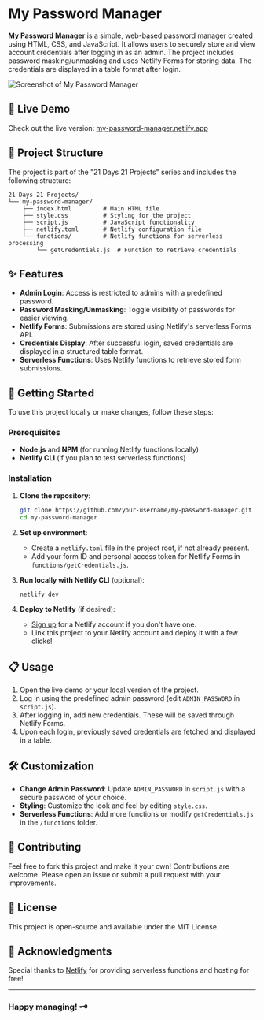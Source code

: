 
# My Password Manager

**My Password Manager** is a simple, web-based password manager created using HTML, CSS, and JavaScript. It allows users to securely store and view account credentials after logging in as an admin. The project includes password masking/unmasking and uses Netlify Forms for storing data. The credentials are displayed in a table format after login.

![Screenshot of My Password Manager](screenshot.png)

## 🔗 Live Demo

Check out the live version: [my-password-manager.netlify.app](https://my-password-manager.netlify.app)

## 📂 Project Structure

The project is part of the "21 Days 21 Projects" series and includes the following structure:

```
21 Days 21 Projects/
└── my-password-manager/
    ├── index.html         # Main HTML file
    ├── style.css          # Styling for the project
    ├── script.js          # JavaScript functionality
    ├── netlify.toml       # Netlify configuration file
    └── functions/         # Netlify functions for serverless processing
        └── getCredentials.js  # Function to retrieve credentials
```

## ✨ Features

- **Admin Login**: Access is restricted to admins with a predefined password.
- **Password Masking/Unmasking**: Toggle visibility of passwords for easier viewing.
- **Netlify Forms**: Submissions are stored using Netlify's serverless Forms API.
- **Credentials Display**: After successful login, saved credentials are displayed in a structured table format.
- **Serverless Functions**: Uses Netlify functions to retrieve stored form submissions.

## 🚀 Getting Started

To use this project locally or make changes, follow these steps:

### Prerequisites

- **Node.js** and **NPM** (for running Netlify functions locally)
- **Netlify CLI** (if you plan to test serverless functions)

### Installation

1. **Clone the repository**:

   ```bash
   git clone https://github.com/your-username/my-password-manager.git
   cd my-password-manager
   ```

2. **Set up environment**:

   - Create a `netlify.toml` file in the project root, if not already present.
   - Add your form ID and personal access token for Netlify Forms in `functions/getCredentials.js`.

3. **Run locally with Netlify CLI** (optional):

   ```bash
   netlify dev
   ```

4. **Deploy to Netlify** (if desired):

   - [Sign up](https://app.netlify.com/signup) for a Netlify account if you don't have one.
   - Link this project to your Netlify account and deploy it with a few clicks!

## 📋 Usage

1. Open the live demo or your local version of the project.
2. Log in using the predefined admin password (edit `ADMIN_PASSWORD` in `script.js`).
3. After logging in, add new credentials. These will be saved through Netlify Forms.
4. Upon each login, previously saved credentials are fetched and displayed in a table.

## 🛠️ Customization

- **Change Admin Password**: Update `ADMIN_PASSWORD` in `script.js` with a secure password of your choice.
- **Styling**: Customize the look and feel by editing `style.css`.
- **Serverless Functions**: Add more functions or modify `getCredentials.js` in the `/functions` folder.

## 🤝 Contributing

Feel free to fork this project and make it your own! Contributions are welcome. Please open an issue or submit a pull request with your improvements.

## 📄 License

This project is open-source and available under the MIT License.

## 🙏 Acknowledgments

Special thanks to [Netlify](https://www.netlify.com/) for providing serverless functions and hosting for free!

---

### Happy managing! 🗝️
